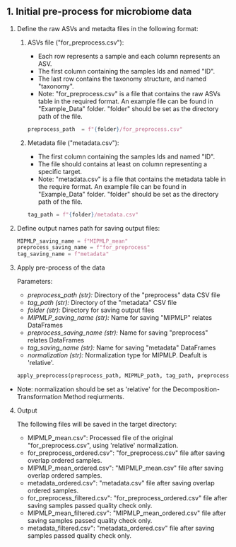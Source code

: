 ## 1. Initial pre-process for microbiome data
     
1. Define the raw ASVs and metadta files in the following format:
   1. ASVs file ("for_preprocess.csv"):
        - Each row represents a sample and each column represents an ASV.
        - The first column containing the samples Ids and named "ID".
        - The last row contains the taxonomy structure, and named "taxonomy".
        - Note: "for_preprocess.csv" is a file that contains the raw ASVs table in the required format. An example file can be found in "Example_Data" folder.
                   "folder" should be set as the directory path of the file.
        ```python
        preprocess_path  = f"{folder}/for_preprocess.csv"
        ```
        
   3. Metadata file ("metadata.csv"):
        - The first column containing the samples Ids and named "ID".
        - The file should contains at least on column representing a specific target.
        - Note: "metadata.csv" is a file that contains the metadata table in the require format. An example file can be found in "Example_Data" folder.
                       "folder" should be set as the directory path of the file.
                  
        ```python
        tag_path = f"{folder}/metadata.csv"
        ```
        
 3. Define output names path for saving output files:

     ```python
     MIPMLP_saving_name = f"MIPMLP_mean"
     preprocess_saving_name = f"for_preprocess"
     tag_saving_name = f"metadata"
     ```

 4. Apply pre-process of the data

    Parameters:
    - *preprocess_path (str):* Directory of the "preprocess" data CSV file
    - *tag_path (str):* Directory of the "metadata" CSV file
    - *folder (str):* Directory for saving output files
    - *MIPMLP_saving_name (str):* Name for saving "MIPMLP" relates DataFrames
    - *preprocess_saving_name (str):* Name for saving "preprocess" relates DataFrames
    - *tag_saving_name (str):* Name for saving "metadata" DataFrames
    - *normalization (str):* Normalization type for MIPMLP. Deafult is 'relative'.
    
    ```python
    apply_preprocess(preprocess_path, MIPMLP_path, tag_path, preprocess_saving_path, MIPMLP_saving_path, tag_saving_path, normalization='relative')
    ```
   - Note: normalization should be set as 'relative' for the Decomposition-Transformation Method reqiurments.
   
 4. Output

    The following files will be saved in the target directory:
    - MIPMLP_mean.csv": Processed file of the original "for_preprocess.csv", using 'relative' normalization.
    - for_preprocess_ordered.csv": "for_preprocess.csv" file after saving overlap ordered samples.
    - MIPMLP_mean_ordered.csv": "MIPMLP_mean.csv" file after saving overlap ordered samples.
    - metadata_ordered.csv": "metadata.csv" file after saving overlap ordered samples.
    - for_preprocess_filtered.csv": "for_preprocess_ordered.csv" file after saving samples passed quality check only.
    - MIPMLP_mean_filtered.csv": "MIPMLP_mean_ordered.csv" file after saving samples passed quality check only.
    - metadata_filtered.csv": "metadata_ordered.csv" file after saving samples passed quality check only.
